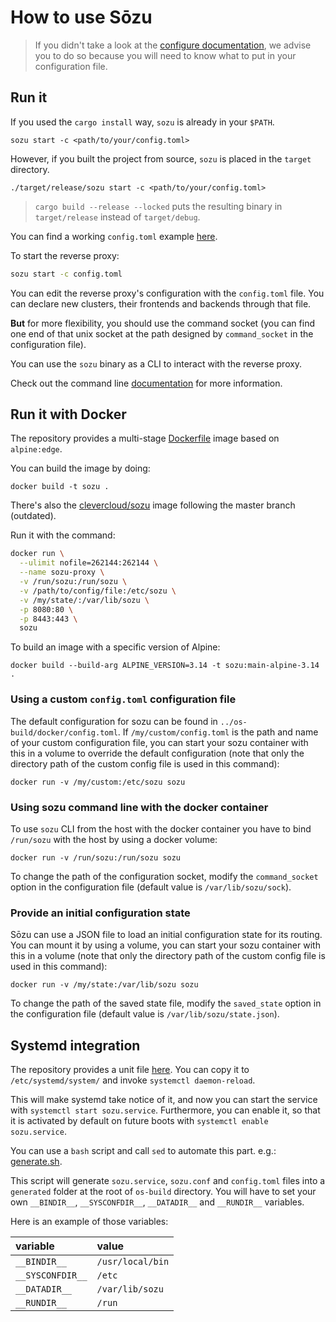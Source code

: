 # How to use Sōzu

> If you didn't take a look at the [configure documentation](./configure.md), we advise you to do so because you will need to know what to put in your configuration file.

## Run it

If you used the `cargo install` way, `sozu` is already in your `$PATH`.

    sozu start -c <path/to/your/config.toml>

However, if you built the project from source, `sozu` is placed in the `target` directory.

    ./target/release/sozu start -c <path/to/your/config.toml>

> `cargo build --release --locked` puts the resulting binary in `target/release` instead of `target/debug`.

You can find a working `config.toml` example [here][cfg].

To start the reverse proxy:

```bash
sozu start -c config.toml
```

You can edit the reverse proxy's configuration with the `config.toml` file. You can declare new clusters, their frontends and backends through that file.

**But** for more flexibility, you should use the command socket (you can find one end of that unix socket at the path designed by `command_socket` in the configuration file).

You can use the `sozu` binary as a CLI to interact with the reverse proxy.

Check out the command line [documentation](./configure_cli.md) for more information.

## Run it with Docker

The repository provides a multi-stage [Dockerfile][df] image based on `alpine:edge`.

You can build the image by doing:

    docker build -t sozu .

There's also the [clevercloud/sozu](https://hub.docker.com/r/clevercloud/sozu/) image
following the master branch (outdated).

Run it with the command:

```bash
docker run \
  --ulimit nofile=262144:262144 \
  --name sozu-proxy \
  -v /run/sozu:/run/sozu \
  -v /path/to/config/file:/etc/sozu \
  -v /my/state/:/var/lib/sozu \
  -p 8080:80 \
  -p 8443:443 \
  sozu
```

To build an image with a specific version of Alpine:

    docker build --build-arg ALPINE_VERSION=3.14 -t sozu:main-alpine-3.14 .

### Using a custom `config.toml` configuration file

The default configuration for sozu can be found in `../os-build/docker/config.toml`.
If `/my/custom/config.toml` is the path and name of your custom configuration file, you can start your sozu container with this in a volume to override the default configuration (note that only the directory path of the custom config file is used in this command):

    docker run -v /my/custom:/etc/sozu sozu

### Using sozu command line with the docker container

To use `sozu` CLI from the host with the docker container you have to bind `/run/sozu` with the host by using a docker volume:

    docker run -v /run/sozu:/run/sozu sozu

To change the path of the configuration socket, modify the `command_socket` option in the configuration file (default value is `/var/lib/sozu/sock`).

### Provide an initial configuration state

Sōzu can use a JSON file to load an initial configuration state for its routing. You can mount it by using a volume, you can start your sozu container with this in a volume (note that only the directory path of the custom config file is used in this command):

    docker run -v /my/state:/var/lib/sozu sozu

To change the path of the saved state file, modify the `saved_state` option in the configuration file (default value is `/var/lib/sozu/state.json`).

[cfg]: ../bin/config.toml
[df]: ../Dockerfile

## Systemd integration

The repository provides a unit file [here][unit-file]. You can copy it to `/etc/systemd/system/` and invoke `systemctl daemon-reload`.

This will make systemd take notice of it, and now you can start the service with `systemctl start sozu.service`. Furthermore, you can enable it, so that it is activated by default on future boots with `systemctl enable sozu.service`.

You can use a `bash` script and call `sed` to automate this part. e.g.: [generate.sh][gen].

This script will generate `sozu.service`, `sozu.conf` and `config.toml` files into a `generated` folder at the root of `os-build` directory. You will have to set your own `__BINDIR__`, `__SYSCONFDIR__`, `__DATADIR__` and `__RUNDIR__` variables.

Here is an example of those variables:

| variable | value |
| :--- | :--- |
| `__BINDIR__` | `/usr/local/bin` |
| `__SYSCONFDIR__` | `/etc` |
| `__DATADIR__` | `/var/lib/sozu` |
| `__RUNDIR__` | `/run` |

[unit-file]: ../os-build/systemd/sozu.service
[gen]: ../os-build/exherbo/generate.sh
